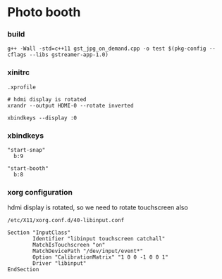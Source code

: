 # Photo booth

### build

```shell
g++ -Wall -std=c++11 gst_jpg_on_demand.cpp -o test $(pkg-config --cflags --libs gstreamer-app-1.0)
```

### xinitrc

`.xprofile`

```shell
# hdmi display is rotated
xrandr --output HDMI-0 --rotate inverted

xbindkeys --display :0
```

### xbindkeys

```
"start-snap"
  b:9

"start-booth"
  b:8
```

### xorg configuration

hdmi display is rotated, so we need to rotate touchscreen also

`/etc/X11/xorg.conf.d/40-libinput.conf`

```
Section "InputClass"
        Identifier "libinput touchscreen catchall"
        MatchIsTouchscreen "on"
        MatchDevicePath "/dev/input/event*"
        Option "CalibrationMatrix" "1 0 0 -1 0 0 1"
        Driver "libinput"
EndSection
```
